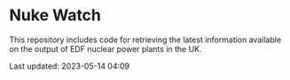 # Nuke Watch

This repository includes code for retrieving the latest information available on the output of EDF nuclear power plants in the UK.

Last updated: 2023-05-14 04:09